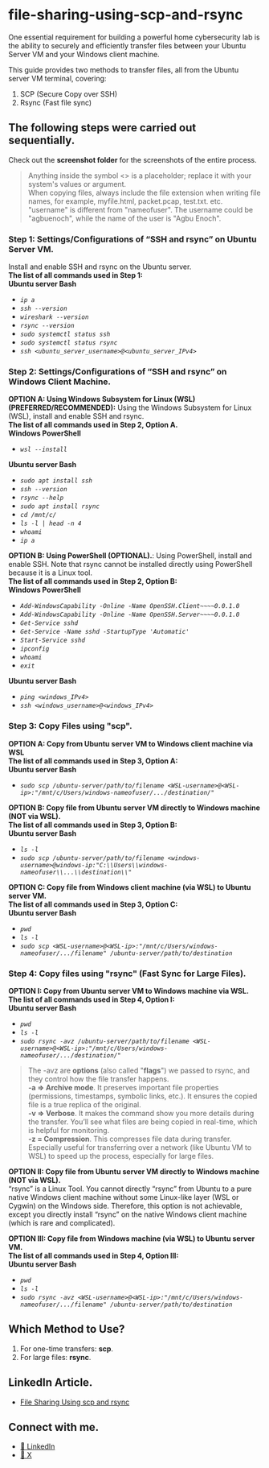 # file-sharing-using-scp-and-rsync

One essential requirement for building a powerful home cybersecurity lab is the ability to securely and efficiently transfer files between your Ubuntu Server VM and your Windows client machine.

This guide provides two methods to transfer files, all from the Ubuntu server VM terminal, covering:
1. SCP (Secure Copy over SSH)
2. Rsync (Fast file sync)

## The following steps were carried out sequentially.
Check out the **screenshot folder** for the screenshots of the entire process.
> Anything inside the symbol <> is a placeholder; replace it with your system's values or argument.<br>
  When copying files, always include the file extension when writing file names, for example, myfile.html, packet.pcap, test.txt. etc.<br>
  "username" is different from "nameofuser". The username could be "agbuenoch", while the name of the user is "Agbu Enoch".

### Step 1: Settings/Configurations of “SSH and rsync” on Ubuntu Server VM.
Install and enable SSH and rsync on the Ubuntu server.<br>
**The list of all commands used in Step 1:<br>**
**Ubuntu server Bash**<br>
- _`ip a`_<br>
- _`ssh --version`_<br>
- _`wireshark --version`_<br>
- _`rsync --version`_<br>
- _`sudo systemctl status ssh`_<br>
- _`sudo systemctl status rsync`_<br>
- _`ssh <ubuntu_server_username>@<ubuntu_server_IPv4>`_

### Step 2: Settings/Configurations of “SSH and rsync” on Windows Client Machine.  
**OPTION A: Using Windows Subsystem for Linux (WSL) (PREFERRED/RECOMMENDED):** Using the Windows Subsystem for Linux (WSL), install and enable SSH and rsync.<br>
**The list of all commands used in Step 2, Option A.<br>**
**Windows PowerShell**<br>
- _`wsl --install`<br>_

**Ubuntu server Bash**<br>
- _`sudo apt install ssh`<br>_
- _`ssh --version`<br>_
- _`rsync --help`<br>_
- _`sudo apt install rsync`<br>_
- _`cd /mnt/c/`<br>_
- _`ls -l | head -n 4`<br>_
- _`whoami`<br>_
- _`ip a`<br>_

**OPTION B: Using PowerShell (OPTIONAL).**: Using PowerShell, install and enable SSH. Note that rsync cannot be installed directly using PowerShell because it is a Linux tool.<br>
**The list of all commands used in Step 2, Option B:<br>**
**Windows PowerShell**<br>
- _`Add-WindowsCapability -Online -Name OpenSSH.Client~~~~0.0.1.0`<br>_
- _`Add-WindowsCapability -Online -Name OpenSSH.Server~~~~0.0.1.0`<br>_
- _`Get-Service sshd`<br>_
- _`Get-Service -Name sshd -StartupType 'Automatic'`<br>_
- _`Start-Service sshd`<br>_
- _`ipconfig`<br>_
- _`whoami`<br>_
- _`exit`<br>_

**Ubuntu server Bash**<br>
- _`ping <windows_IPv4>`_
- _`ssh <windows_username>@<windows_IPv4>`_

### Step 3: Copy Files using "scp".
**OPTION A: Copy from Ubuntu server VM to Windows client machine via WSL<br>**
**The list of all commands used in Step 3, Option A:<br>**
**Ubuntu server Bash**<br>
- _`sudo scp /ubuntu-server/path/to/filename <WSL-username>@<WSL-ip>:"/mnt/c/Users/windows-nameofuser/.../destination/"`<br>_
  
**OPTION B: Copy file from Ubuntu server VM directly to Windows machine (NOT via WSL).<br>**
**The list of all commands used in Step 3, Option B:<br>**
**Ubuntu server Bash**<br>
- _`ls -l`<br>_
- _`sudo scp /ubuntu-server/path/to/filename <windows-username>@windows-ip:"C:\\Users\\windows-nameofuser\\...\\destination\\"`<br>_
  
**OPTION C: Copy file from Windows client machine (via WSL) to Ubuntu server VM.<br>**
**The list of all commands used in Step 3, Option C:<br>**
**Ubuntu server Bash**<br>
- _`pwd`<br>_
- _`ls -l`<br>_
- _`sudo scp <WSL-username>@<WSL-ip>:"/mnt/c/Users/windows-nameofuser/.../filename" /ubuntu-server/path/to/destination`_
  
### Step 4: Copy files using "rsync" (Fast Sync for Large Files).
**OPTION I: Copy from Ubuntu server VM to Windows machine via WSL.<br>**
**The list of all commands used in Step 4, Option I:<br>**
**Ubuntu server Bash**<br>
- _`pwd`<br>_
- _`ls -l`<br>_
- _`sudo rsync -avz /ubuntu-server/path/to/filename <WSL-username>@<WSL-ip>:"/mnt/c/Users/windows-nameofuser/.../destination/"`<br>_

> The -avz are **options** (also called "**flags**") we passed to rsync, and they control how the file transfer happens.<br>
  **-a => Archive mode**. It preserves important file properties (permissions, timestamps, symbolic links, etc.). It ensures the copied file    is a true replica of the original.<br>
  **-v => Verbose**. It makes the command show you more details during the transfer. You’ll see what files are being copied in real-time, 
  which is helpful for monitoring.<br>
  **-z = Compression**. This compresses file data during transfer. Especially useful for transferring over a network (like Ubuntu VM to WSL) 
  to speed up the process, especially for large files.<br>
  
**OPTION II: Copy file from Ubuntu server VM directly to Windows machine (NOT via WSL).<br>**
“rsync” is a Linux Tool. You cannot directly “rsync” from Ubuntu to a pure native Windows client machine without some Linux-like layer (WSL or Cygwin) on the Windows side. Therefore,     this option is not achievable, except you directly install “rsync” on the native Windows client machine (which is rare and complicated).<br>

**OPTION III: Copy file from Windows machine (via WSL) to Ubuntu server VM.<br>**
**The list of all commands used in Step 4, Option III:<br>**
**Ubuntu server Bash**<br>
- _`pwd`<br>_
- _`ls -l`<br>_
- _`sudo rsync -avz <WSL-username>@<WSL-ip>:"/mnt/c/Users/windows-nameofuser/.../filename" /ubuntu-server/path/to/destination`_

## Which Method to Use?
1. For one-time transfers: **scp**. 
2. For large files: **rsync**.

## LinkedIn Article.
- [File Sharing Using scp and rsync](https://www.linkedin.com/pulse/file-sharing-using-scp-rsync-enoch-agbu-yeynf/)

## Connect with me.
- [🔗 LinkedIn](https://www.linkedin.com/in/agbuenoch)<br>
- [🔗 X](https://www.x.com/agbuenoch)
